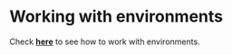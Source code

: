 # Working with environments

Check **[here][inngest]** to see how to work with environments.

[inngest]: https://www.inngest.com/docs/platform/environments?ref=elixir-sdk
